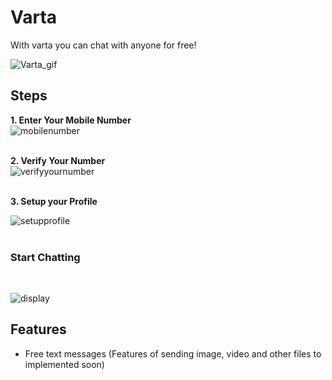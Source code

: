 # Varta

With varta you can chat with anyone for free! 

![Varta_gif](https://user-images.githubusercontent.com/97940574/178461798-cb69a78b-6930-4c48-b777-7e816f98fa95.gif)

## Steps

**1. Enter Your Mobile Number**
<br/>
![mobilenumber](https://user-images.githubusercontent.com/97940574/178466969-9e88469a-8653-4feb-9205-8606cbd18820.png)
<br/><br/>

**2. Verify Your Number**
<br/>
![verifyyournumber](https://user-images.githubusercontent.com/97940574/178467910-b4788221-0312-4191-8a34-2c1518ba5397.png)
<br/><br/>

**3. Setup your Profile**
<br/>

![setupprofile](https://user-images.githubusercontent.com/97940574/178468219-fd27c6e7-9c90-4337-a34f-d53791f9d906.png)
<br/><br/>

### Start Chatting
<br/>

![display](https://user-images.githubusercontent.com/97940574/178468620-70bd4012-1ab4-461e-beaf-f9ea2d52f25f.png)

## Features
- Free text messages (Features of sending image, video and other files to implemented soon)

